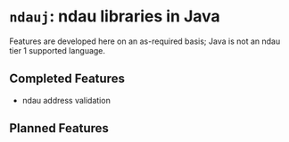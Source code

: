 # `ndauj`: ndau libraries in Java

Features are developed here on an as-required basis; Java is not an ndau tier 1 supported language.

## Completed Features

- ndau address validation

## Planned Features

